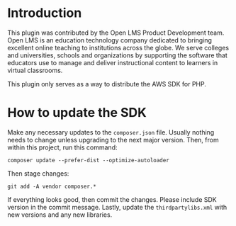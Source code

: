 # Introduction

This plugin was contributed by the Open LMS Product Development team. Open LMS is an education technology company
dedicated to bringing excellent online teaching to institutions across the globe.  We serve colleges and universities,
schools and organizations by supporting the software that educators use to manage and deliver instructional content to
learners in virtual classrooms.

This plugin only serves as a way to distribute the AWS SDK for PHP.

# How to update the SDK

Make any necessary updates to the `composer.json` file.  Usually nothing needs to change unless upgrading to the next
major version.  Then, from within this project, run this command:

    composer update --prefer-dist --optimize-autoloader

Then stage changes:

    git add -A vendor composer.*

If everything looks good, then commit the changes.  Please include SDK version in the commit message.  Lastly,
update the `thirdpartylibs.xml` with new versions and any new libraries.
